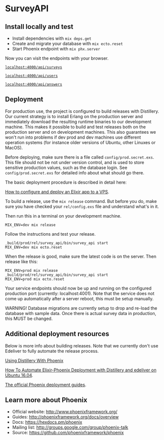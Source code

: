 # SurveyAPI


## Install locally and test

  * Install dependencies with `mix deps.get`
  * Create and migrate your database with `mix ecto.reset`
  * Start Phoenix endpoint with `mix phx.server`

Now you can visit the endpoints with your browser.

[`localhost:4000/api/surveys`](http://localhost:4000/api/surveys)

[`localhost:4000/api/users`](http://localhost:4000/api/users)

[`localhost:4000/api/answers`](http://localhost:4000/api/answers)

## Deployment

For production use, the project is configured to build releases with Distillery. Our current strategy is to install Erlang on the production server and immediately download the resulting runtime binaries to our development machine. This makes it possible to build and test releases both on the production server and on development machines. This also guarantees we won't run into problems if dev prod and dev machines use different operation systems (for instance older versions of Ubuntu, other Linuxes or MacOS). 

Before deploying, make sure there is a file called `config/prod.secret.exs`. This file should not be not under version control, and is used to store sensitive production values, such as the database login. See `config/prod.secret.exs` for detailed info about what should go there. 

The basic deployment procedure is described in detail here: 

[How to configure and deploy an Elixir app to a VPS](https://www.amberbit.com/blog/2017/7/17/deploy-elixir-app-to-a-vps/).


To build a release, use the `mix release` command. But before you do, make sure you have checked your `rel/config.exs` file and understand what's in it. 

Then run this in a terminal on your development machine.

```shell
MIX_ENV=dev mix release
```
Follow the instructions and test your release. 

```shell
_build/prod/rel/survey_api/bin/survey_api start
MIX_ENV=dev mix ecto.reset
```

When the release is good, make sure the latest code is on the server. Then release like this:

```shell
MIX_ENV=prod mix release
_build/prod/rel/survey_api/bin/survey_api start
MIX_ENV=prod mix ecto.reset
```
Your service endpoints should now be up and running on the configured production port (currently: localhost:4001). Note that the service does not come up automatically after a server reboot, this must be setup manually.

WARNING! Database migrations are currently setup to drop and re-load the database with sample data. Once there is actual survey data in production, this MUST be changed.

## Additional deployment resources 

Below is more info about building releases. Note that we currently don't use Edeliver to fully automate the release process.

[Using Distillery With Phoenix](https://hexdocs.pm/distillery/use-with-phoenix.html)

[How To Automate Elixir-Phoenix Deployment with Distillery and edeliver on Ubuntu 16.04](https://www.digitalocean.com/community/tutorials/how-to-automate-elixir-phoenix-deployment-with-distillery-and-edeliver-on-ubuntu-16-04).

[The official Phoenix deployment guides](http://www.phoenixframework.org/docs/deployment).

## Learn more about Phoenix

  * Official website: http://www.phoenixframework.org/
  * Guides: http://phoenixframework.org/docs/overview
  * Docs: https://hexdocs.pm/phoenix
  * Mailing list: http://groups.google.com/group/phoenix-talk
  * Source: https://github.com/phoenixframework/phoenix
